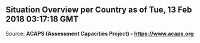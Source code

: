 ## Situation Overview per Country as of Tue, 13 Feb 2018 03:17:18 GMT

Source: **ACAPS (Assessment Capacities Project) - https://www.acaps.org**